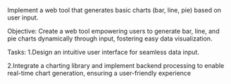  Implement a web tool that generates basic charts (bar, line, pie) based on user input.
 
Objective: Create a web tool empowering users to generate bar, line, and pie charts dynamically through
input, fostering easy data visualization.

Tasks:
1.Design an intuitive user interface for seamless data input.

2.Integrate a charting library and implement backend processing to enable real-time chart generation,
ensuring a user-friendly experience
